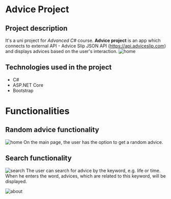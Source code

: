 # Advice Project
## Project description
It's a uni project for <i>Advanced C#</i> course. <b>Advice project</b> is an app which connects to external API - Advice Slip JSON API (https://api.adviceslip.com) and displays advices based on the user's interaction.
![home](https://user-images.githubusercontent.com/63778196/120209804-647b8480-c22f-11eb-845a-38887921ab3c.png)

## Technologies used in the project
*  C#
*  ASP.NET Core
*  Bootstrap

# Functionalities

## Random advice functionality
![home](https://user-images.githubusercontent.com/63778196/120209804-647b8480-c22f-11eb-845a-38887921ab3c.png)
On the main page, the user has the option to get a random advice.

## Search functionality
![search](https://user-images.githubusercontent.com/63778196/120209809-65acb180-c22f-11eb-8545-f78a71fed811.png)
The user can search for advice by the keyword, e.g. life or time. When he enters the word, advices, which are related to this keyword, will be displayed.


![about](https://user-images.githubusercontent.com/63778196/120209813-66454800-c22f-11eb-8bc2-46ee9b3a3755.png)
